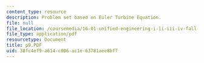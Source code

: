 ```yaml
---
content_type: resource
description: Problem set based on Euler Turbine Equation.
file: null
file_location: /coursemedia/16-01-unified-engineering-i-ii-iii-iv-fall-2005-spring-2006/38fc4ef9a614c006ac1e63781aee8bf7_p9.PDF
file_type: application/pdf
resourcetype: Document
title: p9.PDF
uid: 38fc4ef9-a614-c006-ac1e-63781aee8bf7
---
```

